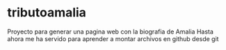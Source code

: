 # tributoamalia
Proyecto para generar una pagina web con la biografia de Amalia
Hasta ahora me ha servido para aprender a montar archivos en github desde git
